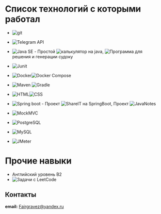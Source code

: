 # Список технологий с которыми работал
- ![git](https://img.shields.io/badge/git-white?style=flat&logo=git&logoColor=black)
- ![Telegram API](https://img.shields.io/badge/Telegram_API-blue?style=flat&logo=telegram&logoColor=white)
- ![Java SE](https://img.shields.io/badge/Java_SE-orange?style=flat&logo=openjdk&logoColor=white) - Простой ![калькулятор](https://github.com/FalseTheory/Calc_Java) на java, ![Программа](https://github.com/FalseTheory/SudokuSolver_Java) для решения и генерации судоку 
- ![Junit](https://img.shields.io/badge/JUnit-orange?style=flat&logoColor=white)
- ![Docker](https://img.shields.io/badge/Docker-blue?style=flat&logo=docker&logoColor=white)![Docker Compose](https://img.shields.io/badge/Docker_Compose-blue?style=flat&logo=docker&logoColor=white)
- ![Maven](https://img.shields.io/badge/Maven-black?style=flat&logo=maven&logoColor=white) ![Gradle](https://img.shields.io/badge/Gradle-blue?style=flat)

- ![HTML](https://img.shields.io/badge/HTML-red?style=flat&logo=html5&logoColor=white)![CSS](https://img.shields.io/badge/CSS-blue?style=flat&logo=css3&logoColor=white)
- ![Spring boot](https://img.shields.io/badge/Spring_Boot-green?style=flat&logo=spring&logoColor=white) - Проект ![ShareIT](https://github.com/FalseTheory/java-explore-with-me) на SpringBoot, Проект ![JavaNotes](https://github.com/FalseTheory/Java_Notes)
- ![MockMVC](https://img.shields.io/badge/mockMvc-orange?style=flat&logoColor=white)
- ![PostgreSQL](https://img.shields.io/badge/PostgreSQL-blue?style=flat&logo=postgresql&logoColor=white)
- ![MySQL](https://img.shields.io/badge/MySQL-yellow?style=flat&logo=mysql&logoColor=white)
- ![JMeter](https://img.shields.io/badge/JMeter-white?style=flat&logo=jmeter&color=red)


# Прочие навыки
- Английский уровень B2
- ![Задачи с LeetCode](https://github.com/FalseTheory/LeetCode_Java)
## Контакты
**email:** Fairgravez@yandex.ru



<!--
**FalseTheory/FalseTheory** is a ✨ _special_ ✨ repository because its `README.md` (this file) appears on your GitHub profile.

Here are some ideas to get you started:

- 🔭 I’m currently working on ...
- 🌱 I’m currently learning ...
- 👯 I’m looking to collaborate on ...
- 🤔 I’m looking for help with ...
- 💬 Ask me about ...
- 📫 How to reach me: ...
- 😄 Pronouns: ...
- ⚡ Fun fact: ...
-->
